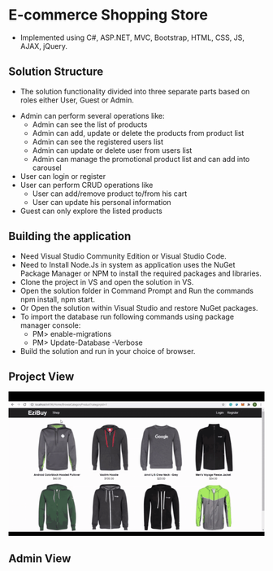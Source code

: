 #  E-commerce Shopping Store 
* Implemented using C#, ASP.NET, MVC, Bootstrap, HTML, CSS, JS, AJAX, jQuery.

## Solution Structure

* The solution functionality divided into three separate parts based on roles either User, Guest or Admin.

- Admin can perform several operations like:
	- Admin can see the list of products
	- Admin can add, update or delete the products from product list
	- Admin can see the registered users list
	- Admin can update or delete user from users list
	- Admin can manage the promotional product list and can add into carousel
- User can login or register
- User can perform CRUD operations like
	- User can add/remove product to/from his cart
	- User can update his personal information
- Guest can only explore the listed products

## Building the application
* Need Visual Studio Community Edition or Visual Studio Code.
* Need to Install Node.Js in system as application uses the NuGet Package Manager or NPM to install the required packages and libraries.
* Clone the project in VS and open the solution in VS.
* Open the solution folder in Command Prompt and Run the commands npm install, npm start.
* Or Open the solution within Visual Studio and restore NuGet packages.
* To import the database run following commands using package manager console:
	* PM> enable-migrations
	* PM> Update-Database -Verbose
* Build the solution and run in your choice of browser.

## Project View

<img src = "img/ezibuySite.gif" alt = "" />

## Admin View

<img src = "img/ezibuyAdmin.gif" alt = "" />